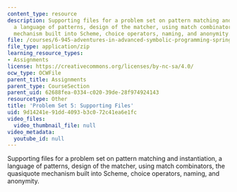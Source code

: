 ```yaml
---
content_type: resource
description: Supporting files for a problem set on pattern matching and instantiation,
  a language of patterns, design of the matcher, using match combinators, the quasiquote
  mechanism built into Scheme, choice operators, naming, and anonymity.
file: /courses/6-945-adventures-in-advanced-symbolic-programming-spring-2009/9d14241e91dd4093b3c072c41ea6e1fc_assn05.zip
file_type: application/zip
learning_resource_types:
- Assignments
license: https://creativecommons.org/licenses/by-nc-sa/4.0/
ocw_type: OCWFile
parent_title: Assignments
parent_type: CourseSection
parent_uid: 62688fea-0334-c020-39de-28f974924143
resourcetype: Other
title: 'Problem Set 5: Supporting Files'
uid: 9d14241e-91dd-4093-b3c0-72c41ea6e1fc
video_files:
  video_thumbnail_file: null
video_metadata:
  youtube_id: null
---
```

Supporting files for a problem set on pattern matching and instantiation, a language of patterns, design of the matcher, using match combinators, the quasiquote mechanism built into Scheme, choice operators, naming, and anonymity.